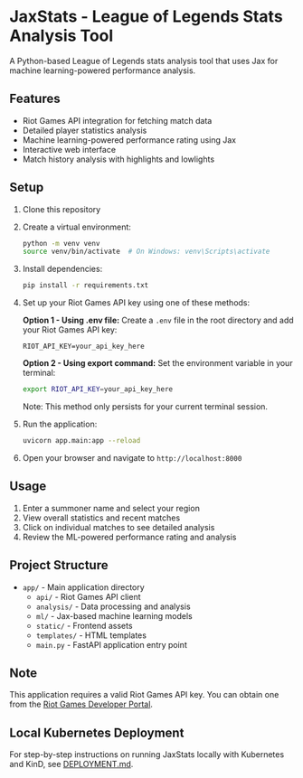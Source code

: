 # JaxStats - League of Legends Stats Analysis Tool

A Python-based League of Legends stats analysis tool that uses Jax for machine learning-powered performance analysis.

## Features

- Riot Games API integration for fetching match data
- Detailed player statistics analysis
- Machine learning-powered performance rating using Jax
- Interactive web interface
- Match history analysis with highlights and lowlights

## Setup

1. Clone this repository
2. Create a virtual environment:
   ```bash
   python -m venv venv
   source venv/bin/activate  # On Windows: venv\Scripts\activate
   ```
3. Install dependencies:
   ```bash
   pip install -r requirements.txt
   ```
4. Set up your Riot Games API key using one of these methods:

   **Option 1 - Using .env file:**
   Create a `.env` file in the root directory and add your Riot Games API key:
   ```
   RIOT_API_KEY=your_api_key_here
   ```

   **Option 2 - Using export command:**
   Set the environment variable in your terminal:
   ```bash
   export RIOT_API_KEY=your_api_key_here
   ```
   Note: This method only persists for your current terminal session.

5. Run the application:
   ```bash
   uvicorn app.main:app --reload
   ```
6. Open your browser and navigate to `http://localhost:8000`

## Usage

1. Enter a summoner name and select your region
2. View overall statistics and recent matches
3. Click on individual matches to see detailed analysis
4. Review the ML-powered performance rating and analysis

## Project Structure

- `app/` - Main application directory
  - `api/` - Riot Games API client
  - `analysis/` - Data processing and analysis
  - `ml/` - Jax-based machine learning models
  - `static/` - Frontend assets
  - `templates/` - HTML templates
  - `main.py` - FastAPI application entry point

## Note

This application requires a valid Riot Games API key. You can obtain one from the [Riot Games Developer Portal](https://developer.riotgames.com/).

## Local Kubernetes Deployment

For step-by-step instructions on running JaxStats locally with Kubernetes and KinD, see [DEPLOYMENT.md](./DEPLOYMENT.md). 